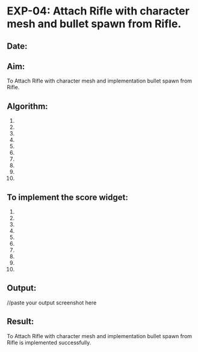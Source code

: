 # EXP-04: Attach Rifle with character mesh and bullet spawn from Rifle.
## Date:
## Aim:
To Attach Rifle with character mesh and implementation bullet spawn from Rifle.
## Algorithm:
1.
2.
3.
4.
5.
6.
7.
8.
9.
10.
## To implement the score widget:
1.
2.
3.
4.
5.
6.
7.
8.
9.
10.
## Output:

//paste your output screenshot here


## Result:
To Attach Rifle with character mesh and implementation bullet spawn from Rifle is implemented successfully.
